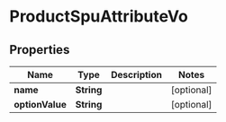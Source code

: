 

# ProductSpuAttributeVo


## Properties

Name | Type | Description | Notes
------------ | ------------- | ------------- | -------------
**name** | **String** |  |  [optional]
**optionValue** | **String** |  |  [optional]



